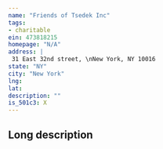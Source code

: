 ```yaml
---
name: "Friends of Tsedek Inc"
tags:
- charitable
ein: 473818215
homepage: "N/A"
address: |
 31 East 32nd street, \nNew York, NY 10016
state: "NY"
city: "New York"
lng: 
lat: 
description: ""
is_501c3: X
---
```


## Long description


